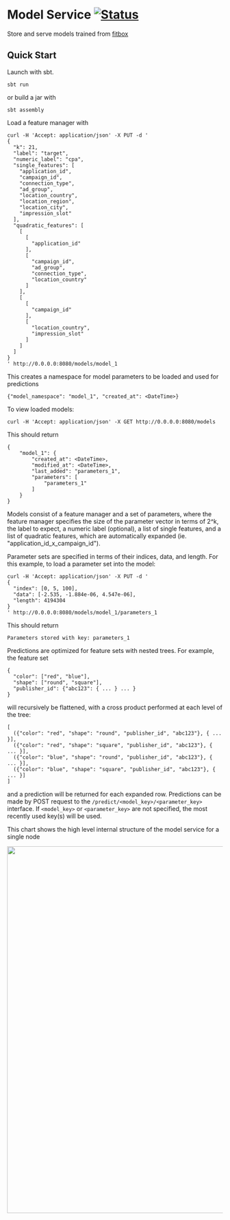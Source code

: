 # Model Service [![Status](https://circleci.com/gh/kiip/model-service.png?circle-token=aa1f134faf12b56ad296a4bf50be37ee056bce1c)](https://circleci.com/gh/kiip/model-service)

Store and serve models trained from [fitbox](http://github.com/cdgore/fitbox)


Quick Start
-----------

Launch with sbt.


    sbt run


or build a jar with


    sbt assembly


Load a feature manager with

    curl -H 'Accept: application/json' -X PUT -d '
    {
      "k": 21,
      "label": "target",
      "numeric_label": "cpa",
      "single_features": [
        "application_id",
        "campaign_id",
        "connection_type",
        "ad_group",
        "location_country",
        "location_region",
        "location_city",
        "impression_slot"
      ],
      "quadratic_features": [
        [
          [
            "application_id"
          ],
          [
            "campaign_id",
            "ad_group",
            "connection_type",
            "location_country"
          ]
        ],
        [
          [
            "campaign_id"
          ],
          [
            "location_country",
            "impression_slot"
          ]
        ]
      ]
    }
    ' http://0.0.0.0:8080/models/model_1


This creates a namespace for model parameters to be loaded and used for predictions


    {"model_namespace": "model_1", "created_at": <DateTime>}

To view loaded models:

    curl -H 'Accept: application/json' -X GET http://0.0.0.0:8080/models

This should return

    {
        "model_1": {
            "created_at": <DateTime>,
            "modified_at": <DateTime>,
            "last_added": "parameters_1",
            "parameters": [
                "parameters_1"
            ]
        }
    }

Models consist of a feature manager and a set of parameters, where the feature manager
specifies the size of the parameter vector in terms of 2^k, the label to expect, 
a numeric label (optional), a list of single features, and a list of quadratic features, 
which are automatically expanded (ie. "application_id_x_campaign_id").

Parameter sets are specified in terms of their indices, data, and length. For this example,
to load a parameter set into the model:


    curl -H 'Accept: application/json' -X PUT -d '
    {
      "index": [0, 5, 100],
      "data": [-2.535, -1.884e-06, 4.547e-06],
      "length": 4194304
    }
    ' http://0.0.0.0:8080/models/model_1/parameters_1

This should return

    Parameters stored with key: parameters_1

Predictions are optimized for feature sets with nested trees.  For example, the feature set

    {
      "color": ["red", "blue"],
      "shape": ["round", "square"],
      "publisher_id": {"abc123": { ... } ... }
    }

will recursively be flattened, with a cross product performed at each level of the tree:

    [
      ({"color": "red", "shape": "round", "publisher_id", "abc123"}, { ... }],
      ({"color": "red", "shape": "square", "publisher_id", "abc123"}, { ... }],
      ({"color": "blue", "shape": "round", "publisher_id", "abc123"}, { ... }],
      ({"color": "blue", "shape": "square", "publisher_id", "abc123"}, { ... }]
    ]

and a prediction will be returned for each expanded row. Predictions can be made by POST
request to the ```/predict/<model_key>/<parameter_key>``` interface.  If ```<model_key>``` or 
```<parameter_key>``` are not specified, the most recently used key(s) will be used.

This chart shows the high level internal structure of the model service for a single node

<img src="/../static_resources/docs/images/model_service_chart.png?raw=true" width="650" height="854">
